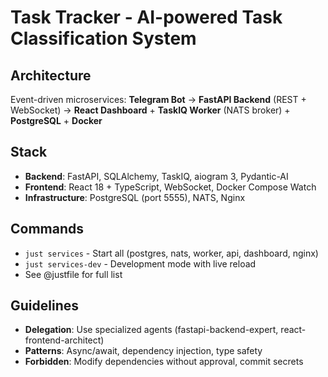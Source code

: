 # Task Tracker - AI-powered Task Classification System

## Architecture
Event-driven microservices: **Telegram Bot** → **FastAPI Backend** (REST + WebSocket) → **React Dashboard** + **TaskIQ Worker** (NATS broker) + **PostgreSQL** + **Docker**

## Stack
- **Backend**: FastAPI, SQLAlchemy, TaskIQ, aiogram 3, Pydantic-AI
- **Frontend**: React 18 + TypeScript, WebSocket, Docker Compose Watch
- **Infrastructure**: PostgreSQL (port 5555), NATS, Nginx

## Commands
- `just services` - Start all (postgres, nats, worker, api, dashboard, nginx)
- `just services-dev` - Development mode with live reload
- See @justfile for full list

## Guidelines
- **Delegation**: Use specialized agents (fastapi-backend-expert, react-frontend-architect)
- **Patterns**: Async/await, dependency injection, type safety
- **Forbidden**: Modify dependencies without approval, commit secrets
